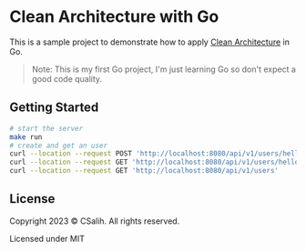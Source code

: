 # Clean Architecture with Go

This is a sample project to demonstrate how to
apply [Clean Architecture](https://blog.cleancoder.com/uncle-bob/2012/08/13/the-clean-architecture.html
) in Go.

> Note: This is my first Go project, I'm just learning Go so don't expect a good code
> quality.

## Getting Started

```bash
# start the server
make run
# create and get an user
curl --location --request POST 'http://localhost:8080/api/v1/users/hello-world'
curl --location --request GET 'http://localhost:8080/api/v1/users/hello-world'
curl --location --request GET 'http://localhost:8080/api/v1/users'
```

## License

Copyright 2023 © CSalih. All rights reserved.

Licensed under MIT